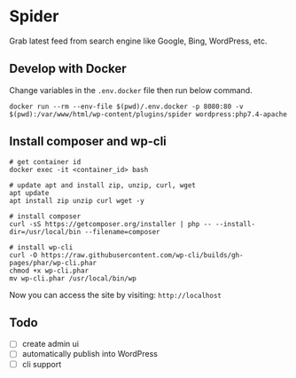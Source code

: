 # Spider

Grab latest feed from search engine like Google, Bing, WordPress, etc.

## Develop with Docker
Change variables in the `.env.docker` file then run below command.
```shell
docker run --rm --env-file $(pwd)/.env.docker -p 8080:80 -v $(pwd):/var/www/html/wp-content/plugins/spider wordpress:php7.4-apache
```

## Install composer and wp-cli
```shell
# get container id
docker exec -it <container_id> bash

# update apt and install zip, unzip, curl, wget
apt update
apt install zip unzip curl wget -y

# install composer
curl -sS https://getcomposer.org/installer | php -- --install-dir=/usr/local/bin --filename=composer

# install wp-cli
curl -O https://raw.githubusercontent.com/wp-cli/builds/gh-pages/phar/wp-cli.phar
chmod +x wp-cli.phar
mv wp-cli.phar /usr/local/bin/wp
```

Now you can access the site by visiting: `http://localhost`

## Todo
- [ ] create admin ui
- [ ] automatically publish into WordPress
- [ ] cli support
